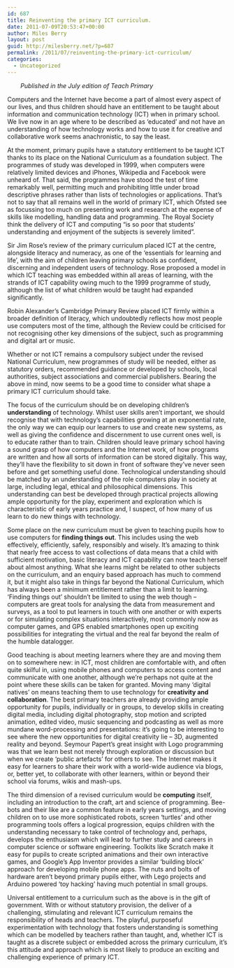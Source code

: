 ```yaml
---
id: 687
title: Reinventing the primary ICT curriculum.
date: 2011-07-09T20:53:47+00:00
author: Miles Berry
layout: post
guid: http://milesberry.net/?p=687
permalink: /2011/07/reinventing-the-primary-ict-curriculum/
categories:
  - Uncategorized
---
```

<p style="padding-left: 30px;">
  <em>Published in the July edition of Teach Primary</em>
</p>

Computers and the Internet have become a part of almost every aspect of our lives, and thus children should have an entitlement to be taught about information and communication technology (ICT) when in primary school. We live now in an age where to be described as ‘educated’ and not have an understanding of how technology works and how to use it for creative and collaborative work seems anachronistic, to say the least.<!--more-->

At the moment, primary pupils have a statutory entitlement to be taught ICT thanks to its place on the National Curriculum as a foundation subject. The programmes of study was developed in 1999, when computers were relatively limited devices and iPhones, Wikipedia and Facebook were unheard of. That said, the programmes have stood the test of time remarkably well, permitting much and prohibiting little under broad descriptive phrases rather than lists of technologies or applications. That’s not to say that all remains well in the world of primary ICT, which Ofsted see as focussing too much on presenting work and research at the expense of skills like modelling, handling data and programming. The Royal Society think the delivery of ICT and computing “is so poor that students’ understanding and enjoyment of the subjects is severely limited”.

Sir Jim Rose’s review of the primary curriculum placed ICT at the centre, alongside literacy and numeracy, as one of the ‘essentials for learning and life’, with the aim of children leaving primary schools as confident, discerning and independent users of technology. Rose proposed a model in which ICT teaching was embedded within all areas of learning, with the strands of ICT capability owing much to the 1999 programme of study, although the list of what children would be taught had expanded significantly.

Robin Alexander’s Cambridge Primary Review placed ICT firmly within a broader definition of literacy, which undoubtedly reflects how most people use computers most of the time, although the Review could be criticised for not recognising other key dimensions of the subject, such as programming and digital art or music.

Whether or not ICT remains a compulsory subject under the revised National Curriculum, new programmes of study will be needed, either as statutory orders, recommended guidance or developed by schools, local authorities, subject associations and commercial publishers. Bearing the above in mind, now seems to be a good time to consider what shape a primary ICT curriculum should take.

The focus of the curriculum should be on developing children’s **understanding** of technology. Whilst user skills aren’t important, we should recognise that with technology’s capabilities growing at an exponential rate, the only way we can equip our learners to use and create new systems, as well as giving the confidence and discernment to use current ones well, is to educate rather than to train. Children should leave primary school having a sound grasp of how computers and the Internet work, of how programs are written and how all sorts of information can be stored digitally. This way, they’ll have the flexibility to sit down in front of software they’ve never seen before and get something useful done. Technological understanding should be matched by an understanding of the role computers play in society at large, including legal, ethical and philosophical dimensions. This understanding can best be developed through practical projects allowing ample opportunity for the play, experiment and exploration which is characteristic of early years practice and, I suspect, of how many of us learn to do new things with technology.

Some place on the new curriculum must be given to teaching pupils how to use computers for **finding things out**. This includes using the web effectively, efficiently, safely, responsibly and wisely. It’s amazing to think that nearly free access to vast collections of data means that a child with sufficient motivation, basic literacy and ICT capability can now teach herself about almost anything. What she learns might be related to other subjects on the curriculum, and an enquiry based approach has much to commend it, but it might also take in things far beyond the National Curriculum, which has always been a minimum entitlement rather than a limit to learning. ‘Finding things out’ shouldn’t be limited to using the web though – computers are great tools for analysing the data from measurement and surveys, as a tool to put learners in touch with one another or with experts or for simulating complex situations interactively, most commonly now as computer games, and GPS enabled smartphones open up exciting possibilities for integrating the virtual and the real far beyond the realm of the humble datalogger.

Good teaching is about meeting learners where they are and moving them on to somewhere new: in ICT, most children are comfortable with, and often quite skilful in, using mobile phones and computers to access content and communicate with one another, although we’re perhaps not quite at the point where these skills can be taken for granted. Moving many ‘digital natives’ on means teaching them to use technology for **creativity and collaboration**. The best primary teachers are already providing ample opportunity for pupils, individually or in groups, to develop skills in creating digital media, including digital photography, stop motion and scripted animation, edited video, music sequencing and podcasting as well as more mundane word-processing and presentations: it’s going to be interesting to see where the new opportunities for digital creativity lie – 3D, augmented reality and beyond. Seymour Papert’s great insight with Logo programming was that we learn best not merely through exploration or discussion but when we create ‘public artefacts’ for others to see. The Internet makes it easy for learners to share their work with a world-wide audience via blogs, or, better yet, to collaborate with other learners, within or beyond their school via forums, wikis and mash-ups.

The third dimension of a revised curriculum would be **computing** itself, including an introduction to the craft, art and science of programming. Bee-bots and their like are a common feature in early years settings, and moving children on to use more sophisticated robots, screen ‘turtles’ and other programming tools offers a logical progression, equips children with the understanding necessary to take control of technology and, perhaps, develops the enthusiasm which will lead to further study and careers in computer science or software engineering. Toolkits like Scratch make it easy for pupils to create scripted animations and their own interactive games, and Google’s App Inventor provides a similar ‘building block’ approach for developing mobile phone apps. The nuts and bolts of hardware aren’t beyond primary pupils either, with Lego projects and Arduino powered ‘toy hacking’ having much potential in small groups.

Universal entitlement to a curriculum such as the above is in the gift of government. With or without statutory provision, the deliver of a challenging, stimulating and relevant ICT curriculum remains the responsibility of heads and teachers. The playful, purposeful experimentation with technology that fosters understanding is something which can be modelled by teachers rather than taught, and, whether ICT is taught as a discrete subject or embedded across the primary curriculum, it’s this attitude and approach which is most likely to produce an exciting and challenging experience of primary ICT.
